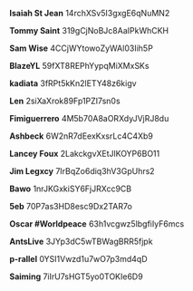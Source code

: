 **Isaiah St Jean**
14rchXSv5I3gxgE6qNuMN2

**Tommy Saint**
319gCjNoBJc8AaIPkWhCKH

**Sam Wise**
4CCjWYtowoZyWAl03Iih5P

**BlazeYL**
59fXT8REPhYypqMiXMxSKs

**kadiata**
3fRPt5kKn2lETY48z6kigv

**Len**
2siXaXrok89Fp1PZI7sn0s

**Fimiguerrero**
4M5b70A8aORXdyJVjRJ8du

**Ashbeck**
6W2nR7dEexKxsrLc4C4Xb9

**Lancey Foux**
2LakckgvXEtJlKOYP6BO11

**Jim Legxcy**
7IrBqZo6diq3hV3GpUhrs2

**Bawo**
1nrJKGxkiSY6FjJRXcc9CB

**5eb**
70P7as3HD8esc9Dx2TAR7o

**Oscar #Worldpeace**
63h1vcgwz5lbgfiIyF6mcs

**AntsLive**
3JYp3dC5wTBWagBRR5fjpk

**p-rallel**
0YSI1Vwzd1u7wO7p3md4qD

**Saiming**
7iIrU7sHGT5yo0TOKIe6D9